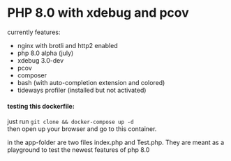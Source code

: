# PHP 8.0 with xdebug and pcov

currently features:
- nginx with brotli and http2 enabled
- php 8.0 alpha (july)
- xdebug 3.0-dev
- pcov
- composer
- bash (with auto-completion extension and colored)
- tideways profiler (installed but not activated)

#### testing this dockerfile:

just run `git clone && docker-compose up -d` <br />
then open up your browser and go to this container.

in the app-folder are two files index.php and Test.php.
They are meant as a playground to test the newest features of php 8.0

